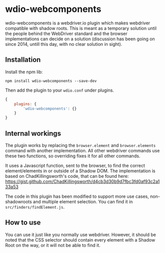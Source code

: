 # wdio-webcomponents

wdio-webcomponents is a webdriver.io plugin which makes webdriver compatible with shadow roots. 
This is meant as a temporary solution until the people behind the WebDriver standard and the browser implementations can decide on a solution (discussion has been going on since 2014, untill this day, with no clear solution in sight).

## Installation
Install the npm lib:

`npm install wdio-webcomponents --save-dev`

Then add the plugin to your `wdio.conf` under plugins.

```javascript
{
    plugins: {
        'wdio-webcomponents': {}
    }
}
```

## Internal workings
The plugin works by replacing the `browser.element` and `browser.elements` command with another implementation. All other webdriver commands use these two functions, so overriding fixes it for all other commands.

It uses a Javascript function, sent to the browser, to find the correct element/elements in or outside of a Shadow DOM. The implementation is based on ChadKillingsworth's code, that can be found here: https://gist.github.com/ChadKillingsworth/d4cb3d30b9d7fbc3fd0af93c2a133a53

The code in this plugin has been modified to support more use cases, non-shadowroots and multiple element selection. You can find it in `src/finders/findElement.js`. 

## How to use
You can use it just like you normally use webdriver. However, it should be noted that the CSS selector should contain every element with a Shadow Root on the way, or it will not be able to find it.  